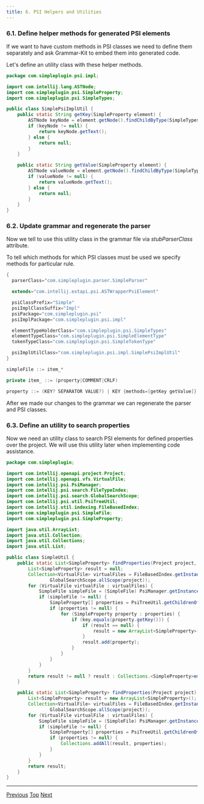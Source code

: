 ```yaml
---
title: 6. PSI Helpers and Utilities
---
```



### 6.1. Define helper methods for generated PSI elements

If we want to have custom methods in PSI classes we need to define them separately and ask Grammar-Kit to embed them into generated code.

Let's define an utility class with these helper methods.

```java
package com.simpleplugin.psi.impl;

import com.intellij.lang.ASTNode;
import com.simpleplugin.psi.SimpleProperty;
import com.simpleplugin.psi.SimpleTypes;

public class SimplePsiImplUtil {
    public static String getKey(SimpleProperty element) {
        ASTNode keyNode = element.getNode().findChildByType(SimpleTypes.KEY);
        if (keyNode != null) {
            return keyNode.getText();
        } else {
            return null;
        }
    }

    public static String getValue(SimpleProperty element) {
        ASTNode valueNode = element.getNode().findChildByType(SimpleTypes.VALUE);
        if (valueNode != null) {
            return valueNode.getText();
        } else {
            return null;
        }
    }
}
```

### 6.2. Update grammar and regenerate the parser

Now we tell to use this utility class in the grammar file via *stubParserClass* attribute.

To tell which methods for which PSI classes must be used we specify methods for particular rule.

```java
{
  parserClass="com.simpleplugin.parser.SimpleParser"

  extends="com.intellij.extapi.psi.ASTWrapperPsiElement"

  psiClassPrefix="Simple"
  psiImplClassSuffix="Impl"
  psiPackage="com.simpleplugin.psi"
  psiImplPackage="com.simpleplugin.psi.impl"

  elementTypeHolderClass="com.simpleplugin.psi.SimpleTypes"
  elementTypeClass="com.simpleplugin.psi.SimpleElementType"
  tokenTypeClass="com.simpleplugin.psi.SimpleTokenType"

  psiImplUtilClass="com.simpleplugin.psi.impl.SimplePsiImplUtil"
}

simpleFile ::= item_*

private item_ ::= (property|COMMENT|CRLF)

property ::= (KEY? SEPARATOR VALUE?) | KEY {methods=[getKey getValue]}
```

After we made our changes to the grammar we can regenerate the parser and PSI classes.

### 6.3. Define an utility to search properties

Now we need an utility class to search PSI elements for defined properties over the project.
We will use this utility later when implementing code assistance.

```java
package com.simpleplugin;

import com.intellij.openapi.project.Project;
import com.intellij.openapi.vfs.VirtualFile;
import com.intellij.psi.PsiManager;
import com.intellij.psi.search.FileTypeIndex;
import com.intellij.psi.search.GlobalSearchScope;
import com.intellij.psi.util.PsiTreeUtil;
import com.intellij.util.indexing.FileBasedIndex;
import com.simpleplugin.psi.SimpleFile;
import com.simpleplugin.psi.SimpleProperty;

import java.util.ArrayList;
import java.util.Collection;
import java.util.Collections;
import java.util.List;

public class SimpleUtil {
    public static List<SimpleProperty> findProperties(Project project, String key) {
        List<SimpleProperty> result = null;
        Collection<VirtualFile> virtualFiles = FileBasedIndex.getInstance().getContainingFiles(FileTypeIndex.NAME, SimpleFileType.INSTANCE,
                GlobalSearchScope.allScope(project));
        for (VirtualFile virtualFile : virtualFiles) {
            SimpleFile simpleFile = (SimpleFile) PsiManager.getInstance(project).findFile(virtualFile);
            if (simpleFile != null) {
                SimpleProperty[] properties = PsiTreeUtil.getChildrenOfType(simpleFile, SimpleProperty.class);
                if (properties != null) {
                    for (SimpleProperty property : properties) {
                        if (key.equals(property.getKey())) {
                            if (result == null) {
                                result = new ArrayList<SimpleProperty>();
                            }
                            result.add(property);
                        }
                    }
                }
            }
        }
        return result != null ? result : Collections.<SimpleProperty>emptyList();
    }

    public static List<SimpleProperty> findProperties(Project project) {
        List<SimpleProperty> result = new ArrayList<SimpleProperty>();
        Collection<VirtualFile> virtualFiles = FileBasedIndex.getInstance().getContainingFiles(FileTypeIndex.NAME, SimpleFileType.INSTANCE,
                GlobalSearchScope.allScope(project));
        for (VirtualFile virtualFile : virtualFiles) {
            SimpleFile simpleFile = (SimpleFile) PsiManager.getInstance(project).findFile(virtualFile);
            if (simpleFile != null) {
                SimpleProperty[] properties = PsiTreeUtil.getChildrenOfType(simpleFile, SimpleProperty.class);
                if (properties != null) {
                    Collections.addAll(result, properties);
                }
            }
        }
        return result;
    }
}
```

----------------
[Previous](syntax_highlighter_and_color_settings_page.html)
[Top](../custom_language_support_tutorial.html)
[Next](annotator.html)

